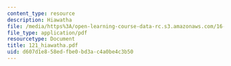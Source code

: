 ```yaml
---
content_type: resource
description: Hiawatha
file: /media/https%3A/open-learning-course-data-rc.s3.amazonaws.com/16-621-experimental-projects-i-spring-2003/d607d1e858edfbe0bd3ac4a0be4c3b50_121_hiawatha.pdf
file_type: application/pdf
resourcetype: Document
title: 121_hiawatha.pdf
uid: d607d1e8-58ed-fbe0-bd3a-c4a0be4c3b50
---
```

